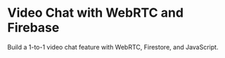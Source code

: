 # Video Chat with WebRTC and Firebase

Build a 1-to-1 video chat feature with WebRTC, Firestore, and JavaScript. 
